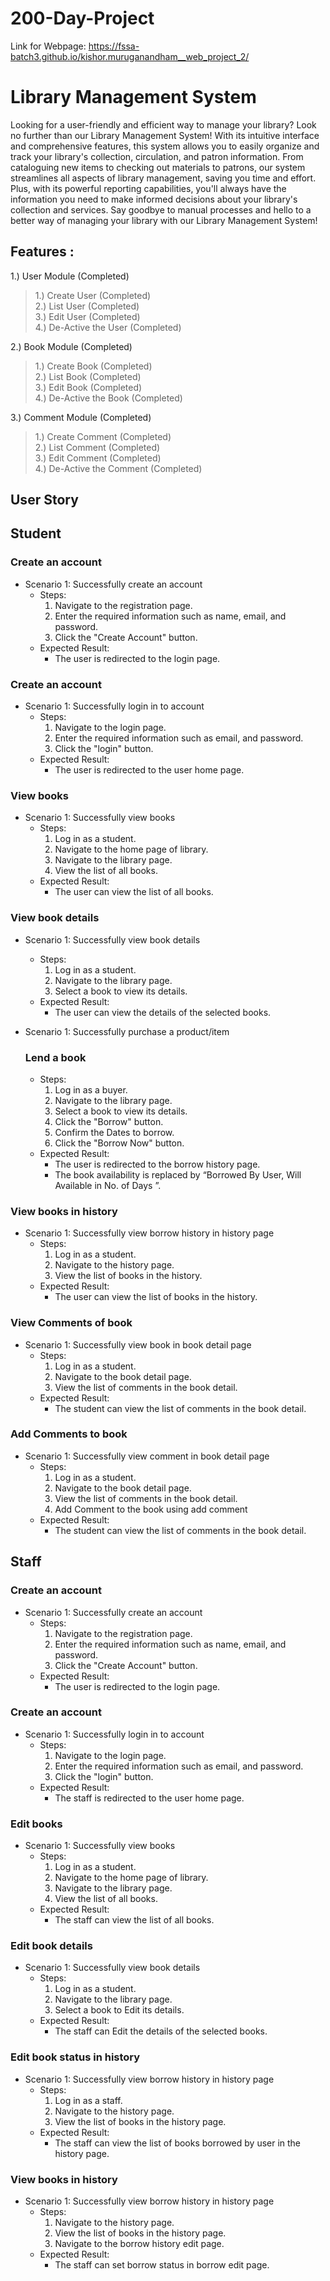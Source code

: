 # 200-Day-Project
Link for Webpage: https://fssa-batch3.github.io/kishor.muruganandham__web_project_2/

# Library Management System
Looking for a user-friendly and efficient way to manage your library? Look no further than our Library Management System! With its intuitive interface and comprehensive features, this system allows you to easily organize and track your library's collection, circulation, and patron information. From cataloguing new items to checking out materials to patrons, our system streamlines all aspects of library management, saving you time and effort. Plus, with its powerful reporting capabilities, you'll always have the information you need to make informed decisions about your library's collection and services. Say goodbye to manual processes and hello to a better way of managing your library with our Library Management System!


## Features :


1.) User Module (Completed) <br>
> 1.) Create User (Completed) <br>
>2.) List User (Completed) <br>
>3.) Edit User (Completed) <br>
>4.) De-Active the User (Completed) <br>

2.) Book Module (Completed) <br>
>1.) Create Book (Completed) <br>
>2.) List Book (Completed) <br>
>3.) Edit Book (Completed) <br>
>4.) De-Active the Book (Completed) <br>
    
3.) Comment Module (Completed) <br>
>1.) Create Comment (Completed) <br>
>2.) List Comment (Completed) <br>
>3.) Edit Comment (Completed) <br>
>4.) De-Active the Comment (Completed) <br>

## User Story

## Student

### Create an account

- Scenario 1: Successfully create an account
    - Steps:
        1. Navigate to the registration page.
        2. Enter the required information such as name, email, and password.
        3. Click the "Create Account" button.
    - Expected Result:
        - The user is redirected to the login page.

### Create an account

- Scenario 1: Successfully login in to account
    - Steps:
        1. Navigate to the login page.
        2. Enter the required information such as email, and password.
        3. Click the "login" button.
    - Expected Result:
        - The user is redirected to the user home page.

### View books

- Scenario 1: Successfully view books
    - Steps:
        1. Log in as a student.
        2. Navigate to the home page of library.
        3. Navigate to the library page.
        4. View the list of all books.
    - Expected Result:
        - The user can view the list of all books.

### View book details

- Scenario 1: Successfully view book details
    - Steps:
        1. Log in as a student.
        2. Navigate to the library page.
        3. Select a book to view its details.
    - Expected Result:
        - The user can view the details of the selected books.
- Scenario 1: Successfully purchase a product/item
    
    ### Lend a book
    
    - Steps:
        1. Log in as a buyer.
        2. Navigate to the library page.
        3. Select a book to view its details.
        4. Click the "Borrow" button.
        5. Confirm the Dates to borrow.
        6. Click the "Borrow Now" button.
    - Expected Result:
        - The user is redirected to the borrow history page.
        - The book availability is replaced by “Borrowed By User, Will Available in No. of Days ”.

### View books in history

- Scenario 1: Successfully view borrow history in history page
    - Steps:
        1. Log in as a student.
        2. Navigate to the history page.
        3. View the list of books in the history.
    - Expected Result:
        - The user can view the list of books in the history.

### View Comments of book

- Scenario 1: Successfully view book in book detail page
    - Steps:
        1. Log in as a student.
        2. Navigate to the book detail page.
        3. View the list of comments in the book detail.
    - Expected Result:
        - The student can view the list of comments in the book detail.

### Add Comments to book

- Scenario 1: Successfully view comment in book detail page
    - Steps:
        1. Log in as a student.
        2. Navigate to the book detail page.
        3. View the list of comments in the book detail.
        4. Add Comment to the book using add comment
    - Expected Result:
        - The student can view the list of comments in the book detail.

## Staff

### Create an account

- Scenario 1: Successfully create an account
    - Steps:
        1. Navigate to the registration page.
        2. Enter the required information such as name, email, and password.
        3. Click the "Create Account" button.
    - Expected Result:
        - The user is redirected to the login page.

### Create an account

- Scenario 1: Successfully login in to account
    - Steps:
        1. Navigate to the login page.
        2. Enter the required information such as email, and password.
        3. Click the "login" button.
    - Expected Result:
        - The staff is redirected to the user home page.

### Edit books

- Scenario 1: Successfully view books
    - Steps:
        1. Log in as a student.
        2. Navigate to the home page of library.
        3. Navigate to the library page.
        4. View the list of all books.
    - Expected Result:
        - The staff can view the list of all books.

### Edit book details

- Scenario 1: Successfully view book details
    - Steps:
        1. Log in as a student.
        2. Navigate to the library page.
        3. Select a book to Edit its details.
    - Expected Result:
        - The staff can Edit the details of the selected books.

### Edit book status in history

- Scenario 1: Successfully view borrow history in history page
    - Steps:
        1. Log in as a staff.
        2. Navigate to the history page.
        3. View the list of books in the history page.
    - Expected Result:
        - The staff can view the list of books borrowed by user in the history page.

### View books in history

- Scenario 1: Successfully view borrow history in history page
    - Steps:
        1. Navigate to the history page.
        2. View the list of books in the history page.
        3. Navigate to the borrow history edit page.
    - Expected Result:
        - The staff can set borrow status in borrow edit page.
